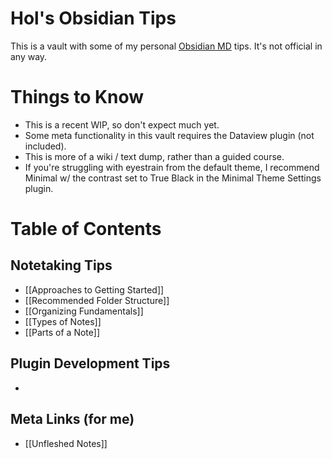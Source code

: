 # Hol's Obsidian Tips

This is a vault with some of my personal [Obsidian MD](http://www.obsidian.md/) tips. It's not official in any way.

# Things to Know

* This is a recent WIP, so don't expect much yet.
* Some meta functionality in this vault requires the Dataview plugin (not included).
* This is more of a wiki / text dump, rather than a guided course.
* If you're struggling with eyestrain from the default theme, I recommend Minimal w/ the contrast set to True Black in the Minimal Theme Settings plugin.

# Table of Contents

## Notetaking Tips

* [[Approaches to Getting Started]]
* [[Recommended Folder Structure]]
* [[Organizing Fundamentals]]
* [[Types of Notes]]
* [[Parts of a Note]]

## Plugin Development Tips
* 

## Meta Links (for me)
* [[Unfleshed Notes]]